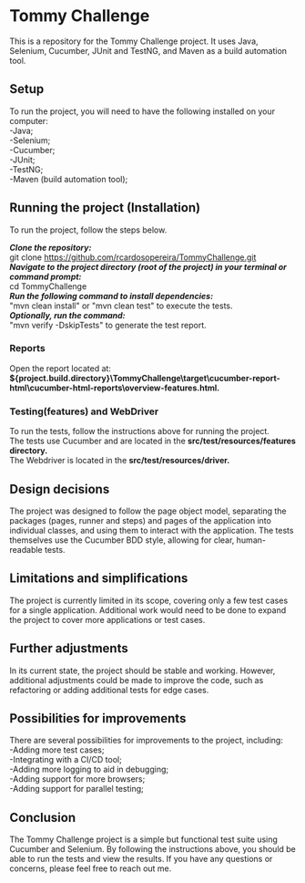 # Tommy Challenge
This is a repository for the Tommy Challenge project. It uses Java, Selenium, Cucumber, JUnit and TestNG, and Maven as a build automation tool.

## Setup
To run the project, you will need to have the following installed on your computer:<br/>
-Java;<br/>
-Selenium;<br/>
-Cucumber;<br/>
-JUnit;<br/>
-TestNG;<br/>
-Maven (build automation tool);<br/>

## Running the project (Installation)
To run the project, follow the steps below.

***Clone the repository: <br/>*** 
git clone <https://github.com/rcardosopereira/TommyChallenge.git> <br/>
***Navigate to the project directory (root of the project) in your terminal or command prompt: <br />***
cd TommyChallenge <br/>
***Run the following command to install dependencies:<br />***
"mvn clean install" or "mvn clean test" to execute the tests. <br/>
***Optionally, run the command: <br/>***
"mvn verify -DskipTests" to generate the test report.<br />

### Reports
Open the report located at:<br />
**${project.build.directory}\TommyChallenge\target\cucumber-report-html\cucumber-html-reports\overview-features.html.<br />**

### Testing(features) and WebDriver
To run the tests, follow the instructions above for running the project. <br />
The tests use Cucumber and are located in the **src/test/resources/features directory.**<br />
The Webdriver is located in the **src/test/resources/driver.**<br />

## Design decisions
The project was designed to follow the page object model, separating the packages (pages, runner and steps) and pages of the application into individual classes, and using them to interact with the application. The tests themselves use the Cucumber BDD style, allowing for clear, human-readable tests.

## Limitations and simplifications
The project is currently limited in its scope, covering only a few test cases for a single application. Additional work would need to be done to expand the project to cover more applications or test cases.

## Further adjustments
In its current state, the project should be stable and working. However, additional adjustments could be made to improve the code, such as refactoring or adding additional tests for edge cases.

## Possibilities for improvements
There are several possibilities for improvements to the project, including:<br />
-Adding more test cases;<br />
-Integrating with a CI/CD tool;<br />
-Adding more logging to aid in debugging;<br />
-Adding support for more browsers;<br />
-Adding support for parallel testing;<br />

## Conclusion
The Tommy Challenge project is a simple but functional test suite using Cucumber and Selenium. By following the instructions above, you should be able to run the tests and view the results. If you have any questions or concerns, please feel free to reach out me.
